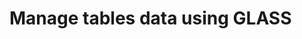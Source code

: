 Manage tables data using GLASS
=========================================================================================